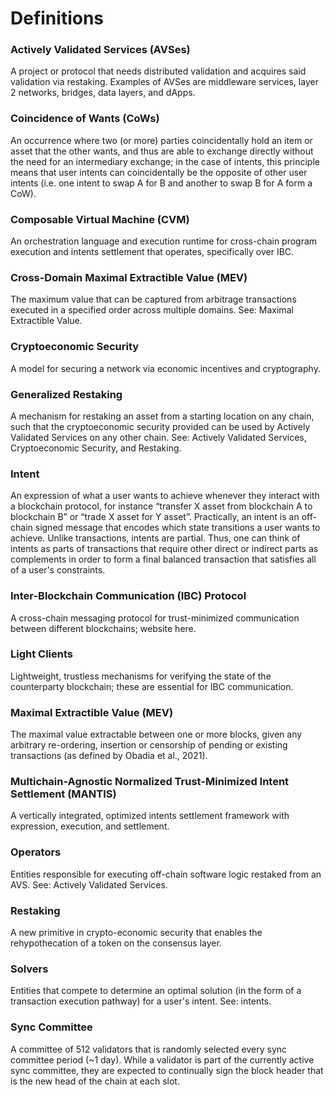 # Definitions

### Actively Validated Services (AVSes) 
A project or protocol that needs distributed validation and acquires said validation via restaking. Examples of AVSes are middleware services, layer 2 networks, bridges, data layers, and dApps.

### Coincidence of Wants (CoWs)
An occurrence where two (or more) parties coincidentally hold an item or asset that the other wants, and thus are able to exchange directly without the need for an intermediary exchange; in the case of intents, this principle means that user intents can coincidentally be the opposite of other user intents (i.e. one intent to swap A for B and another to swap B for A form a CoW).

### Composable Virtual Machine (CVM) 
An orchestration language and execution runtime for cross-chain program execution and intents settlement that operates, specifically over IBC.

### Cross-Domain Maximal Extractible Value (MEV) 
The maximum value that can be captured from arbitrage transactions executed in a specified order across multiple domains. See: Maximal Extractible Value.

### Cryptoeconomic Security 
A model for securing a network via economic incentives and cryptography.

### Generalized Restaking 
A mechanism for restaking an asset from a starting location on any chain, such that the cryptoeconomic security provided can be used by Actively Validated Services on any other chain. See: Actively Validated Services, Cryptoeconomic Security, and Restaking.

### Intent 
An expression of what a user wants to achieve whenever they interact with a blockchain protocol, for instance “transfer X asset from blockchain A to blockchain B” or “trade X asset for Y asset”. Practically, an intent is an off-chain signed message that encodes which state transitions a user wants to achieve. Unlike transactions, intents are partial. Thus, one can think of intents as parts of transactions that require other direct or indirect parts as complements in order to form a final balanced transaction that satisfies all of a user's constraints.

### Inter-Blockchain Communication (IBC) Protocol
A cross-chain messaging protocol for trust-minimized communication between different blockchains; website here.

### Light Clients 
Lightweight, trustless mechanisms for verifying the state of the counterparty blockchain; these are essential for IBC communication.

### Maximal Extractible Value (MEV)
The maximal value extractable between one or more blocks, given any arbitrary re-ordering, insertion or censorship of pending or existing transactions (as defined by Obadia et al., 2021).

### Multichain-Agnostic Normalized Trust-Minimized Intent Settlement (MANTIS) 
A vertically integrated, optimized intents settlement framework with expression, execution, and settlement. 

### Operators 
Entities responsible for executing off-chain software logic restaked from an AVS. See: Actively Validated Services.

### Restaking
A new primitive in crypto-economic security that enables the rehypothecation of a token on the consensus layer.

### Solvers 
Entities that compete to determine an optimal solution (in the form of a transaction execution pathway) for a user's intent. See: intents.

### Sync Committee
A committee of 512 validators that is randomly selected every sync committee period (~1 day). While a validator is part of the currently active sync committee, they are expected to continually sign the block header that is the new head of the chain at each slot.